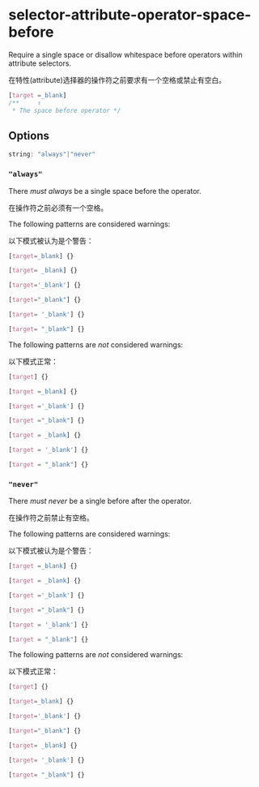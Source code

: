 # selector-attribute-operator-space-before

Require a single space or disallow whitespace before operators within attribute selectors.

在特性(attribute)选择器的操作符之前要求有一个空格或禁止有空白。

```css
[target =_blank]
/**     ↑    
 * The space before operator */
```

## Options

```js
string: "always"|"never"
```

### `"always"`

There *must always* be a single space before the operator.

在操作符之前必须有一个空格。

The following patterns are considered warnings:

以下模式被认为是个警告：

```css
[target=_blank] {}
```

```css
[target= _blank] {}
```

```css
[target='_blank'] {}
```

```css
[target="_blank"] {}
```

```css
[target= '_blank'] {}
```

```css
[target= "_blank"] {}
```

The following patterns are *not* considered warnings:

以下模式正常：

```css
[target] {}
```

```css
[target =_blank] {}
```

```css
[target ='_blank'] {}
```

```css
[target ="_blank"] {}
```

```css
[target = _blank] {}
```

```css
[target = '_blank'] {}
```

```css
[target = "_blank"] {}
```

### `"never"`

There *must never* be a single before after the operator.

在操作符之前禁止有空格。

The following patterns are considered warnings:

以下模式被认为是个警告：

```css
[target =_blank] {}
```

```css
[target = _blank] {}
```

```css
[target ='_blank'] {}
```

```css
[target ="_blank"] {}
```

```css
[target = '_blank'] {}
```

```css
[target = "_blank"] {}
```

The following patterns are *not* considered warnings:

以下模式正常：

```css
[target] {}
```

```css
[target=_blank] {}
```

```css
[target='_blank'] {}
```

```css
[target="_blank"] {}
```

```css
[target= _blank] {}
```

```css
[target= '_blank'] {}
```

```css
[target= "_blank"] {}
```
